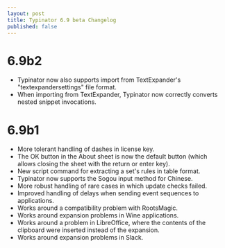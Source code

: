```yaml
---
layout: post
title: Typinator 6.9 beta Changelog
published: false
---
```


# 6.9b2
- Typinator now also supports import from TextExpander's "textexpandersettings" file format.
- When importing from TextExpander, Typinator now correctly converts nested snippet invocations.

# 6.9b1
- More tolerant handling of dashes in license key.
- The OK button in the About sheet is now the default button (which allows closing the sheet with the return or enter key).
- New script command for extracting a set's rules in table format.
- Typinator now supports the Sogou input method for Chinese.
- More robust handling of rare cases in which update checks failed.
- Improved handling of delays when sending event sequences to applications.
- Works around a compatibility problem with RootsMagic.
- Works around expansion problems in Wine applications.
- Works around a problem in LibreOffice, where the contents of the clipboard were inserted instead of the expansion.
- Works around expansion problems in Slack.